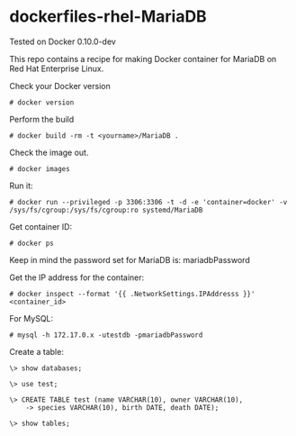 dockerfiles-rhel-MariaDB
========================

Tested on Docker 0.10.0-dev

This repo contains a recipe for making Docker container for MariaDB on Red Hat Enterprise Linux. 

Check your Docker version

    # docker version

Perform the build

    # docker build -rm -t <yourname>/MariaDB .

Check the image out.

    # docker images

Run it:

    # docker run --privileged -p 3306:3306 -t -d -e 'container=docker' -v /sys/fs/cgroup:/sys/fs/cgroup:ro systemd/MariaDB

Get container ID:

    # docker ps

Keep in mind the password set for MariaDB is: mariadbPassword

Get the IP address for the container:

    # docker inspect --format '{{ .NetworkSettings.IPAddresss }}' <container_id> 

For MySQL:

    # mysql -h 172.17.0.x -utestdb -pmariadbPassword

Create a table:

```
\> show databases;

\> use test;

\> CREATE TABLE test (name VARCHAR(10), owner VARCHAR(10),
    -> species VARCHAR(10), birth DATE, death DATE);

\> show tables;
```
